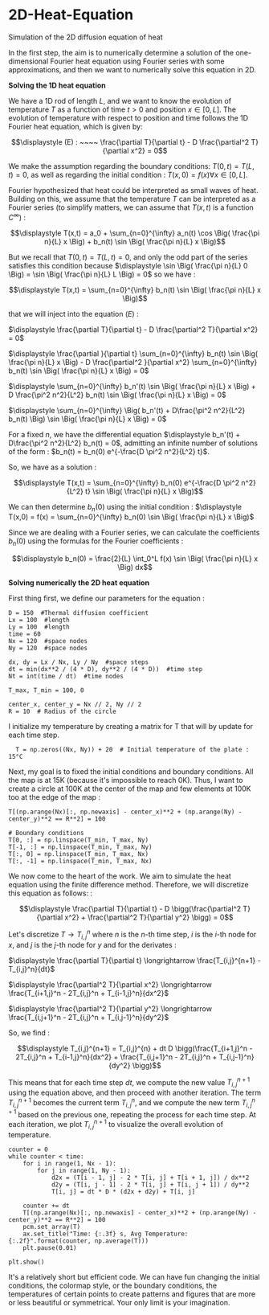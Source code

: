 # 2D-Heat-Equation
Simulation of the 2D diffusion equation of heat

In the first step, the aim is to numerically determine a solution of the one-dimensional Fourier heat equation using Fourier series with some approximations, and then we want to numerically solve this equation in 2D.

$\textbf{Solving the 1D heat equation}$

We have a 1D rod of length $L$, and we want to know the evolution of temperature $T$ as a function of time $t>0$ and position $x \in [0,L]$. The evolution of temperature with respect to position and time follows the 1D Fourier heat equation, which is given by:

$$\displaystyle (E) : ~~~~ \frac{\partial T}{\partial t} - D \frac{\partial^2 T}{\partial x^2} = 0$$

We make the assumption regarding the boundary conditions: $T(0,t) = T(L,t) = 0$, as well as regarding the initial condition : $T(x,0) = f(x) \forall x \in [0,L]$.

Fourier hypothesized that heat could be interpreted as small waves of heat. Building on this, we assume that the temperature $T$ can be interpreted as a Fourier series (to simplify matters, we can assume that $T(x,t)$ is a function $C^{\infty}$) :

$$\displaystyle T(x,t) = a_0 + \sum_{n=0}^{\infty} a_n(t) \cos \Big( \frac{\pi n}{L} x \Big) + b_n(t) \sin \Big( \frac{\pi n}{L} x \Big)$$

But we recall that $T(0,t) = T(L,t) = 0$, and only the odd part of the series satisfies this condition because $\displaystyle \sin \Big( \frac{\pi n}{L} 0 \Big) = \sin \Big( \frac{\pi n}{L} L \Big) = 0$ so we have :

$$\displaystyle T(x,t) =  \sum_{n=0}^{\infty} b_n(t) \sin \Big( \frac{\pi n}{L} x \Big)$$

that we will inject into the equation $(E)$ :

$\displaystyle \frac{\partial T}{\partial t} - D \frac{\partial^2 T}{\partial x^2} = 0$

$\displaystyle \frac{\partial }{\partial t} \sum_{n=0}^{\infty} b_n(t) \sin \Big( \frac{\pi n}{L} x \Big) - D \frac{\partial^2 }{\partial x^2} \sum_{n=0}^{\infty} b_n(t) \sin \Big( \frac{\pi n}{L} x \Big) = 0$

$\displaystyle \sum_{n=0}^{\infty} b_n'(t) \sin \Big( \frac{\pi n}{L} x \Big) + D \frac{\pi^2 n^2}{L^2} b_n(t) \sin \Big( \frac{\pi n}{L} x \Big) = 0$

$\displaystyle \sum_{n=0}^{\infty} \Big( b_n'(t) + D\frac{\pi^2 n^2}{L^2} b_n(t) \Big) \sin \Big( \frac{\pi n}{L} x \Big)  = 0$

For a fixed $n$, we have the differential equation $\displaystyle b_n'(t) + D\frac{\pi^2 n^2}{L^2} b_n(t) = 0$, admitting an infinite number of solutions of the form : $b_n(t) = b_n(0) e^{-\frac{D \pi^2 n^2}{L^2} t}$.

So, we have as a solution :

$$\displaystyle T(x,t) = \sum_{n=0}^{\infty} b_n(0) e^{-\frac{D \pi^2 n^2}{L^2} t} \sin \Big( \frac{\pi n}{L} x \Big)$$

We can then determine $b_n(0)$ using the initial condition : $\displaystyle T(x,0) = f(x) = \sum_{n=0}^{\infty} b_n(0) \sin \Big( \frac{\pi n}{L} x \Big)$

Since we are dealing with a Fourier series, we can calculate the coefficients $b_n(0)$ using the formulas for the Fourier coefficients :

$$\displaystyle b_n(0) = \frac{2}{L} \int_0^L f(x) \sin \Big( \frac{\pi n}{L} x \Big) dx$$


$\textbf{Solving numerically the 2D heat equation}$

First thing first, we define our parameters for the equation : 

    D = 150  #Thermal diffusion coefficient
    Lx = 100  #length
    Ly = 100  #length
    time = 60
    Nx = 120  #space nodes
    Ny = 120  #space nodes

    dx, dy = Lx / Nx, Ly / Ny  #space steps
    dt = min(dx**2 / (4 * D), dy**2 / (4 * D))  #time step
    Nt = int(time / dt)  #time nodes

    T_max, T_min = 100, 0

    center_x, center_y = Nx // 2, Ny // 2
    R = 10  # Radius of the circle


I initialize my temperature by creating a matrix for T that will by update for each time step.

      T = np.zeros((Nx, Ny)) + 20  # Initial temperature of the plate : 15°C

Next, my goal is to fixed the initial conditions and boundary conditions. All the map is at 15K (because it's impossible to reach 0K). 
Thus, I want to create a circle at 100K at the center of the map and few elements at 100K too at the edge of the map :

    T[(np.arange(Nx)[:, np.newaxis] - center_x)**2 + (np.arange(Ny) - center_y)**2 == R**2] = 100

    # Boundary conditions
    T[0, :] = np.linspace(T_min, T_max, Ny)
    T[-1, :] = np.linspace(T_min, T_max, Ny)
    T[:, 0] = np.linspace(T_min, T_max, Nx)
    T[:, -1] = np.linspace(T_min, T_max, Nx)



We now come to the heart of the work. We aim to simulate the heat equation using the finite difference method. Therefore, we will discretize this equation as follows: : 

$$\displaystyle \frac{\partial T}{\partial t} - D \bigg(\frac{\partial^2 T}{\partial x^2} + \frac{\partial^2 T}{\partial y^2} \bigg) = 0$$

Let's discretize $T \longrightarrow T_{i,j}^n$ where $n$ is the $n$-th time step, $i$ is the $i$-th node for $x$, and $j$ is the $j$-th node for $y$ and for the derivates :

$\displaystyle \frac{\partial T}{\partial t} \longrightarrow \frac{T_{i,j}^{n+1} - T_{i,j}^n}{dt}$

$\displaystyle \frac{\partial^2 T}{\partial x^2} \longrightarrow \frac{T_{i+1,j}^n - 2T_{i,j}^n + T_{i-1,j}^n}{dx^2}$

$\displaystyle \frac{\partial^2 T}{\partial y^2} \longrightarrow \frac{T_{i,j+1}^n - 2T_{i,j}^n + T_{i,j-1}^n}{dy^2}$

So, we find :

$$\displaystyle T_{i,j}^{n+1} = T_{i,j}^{n} + dt D \bigg(\frac{T_{i+1,j}^n - 2T_{i,j}^n + T_{i-1,j}^n}{dx^2} + \frac{T_{i,j+1}^n - 2T_{i,j}^n + T_{i,j-1}^n}{dy^2} \bigg)$$

This means that for each time step $dt$, we compute the new value $T_{i,j}^{n+1}$ using the equation above, and then proceed with another iteration. The term $T_{i,j}^{n+1}$ becomes the current term $T_{i,j}^{n}$, and we compute the new term $T_{i,j}^{n+1}$ based on the previous one, repeating the process for each time step.
At each iteration, we plot $T_{i,j}^{n+1}$ to visualize the overall evolution of temperature.

    counter = 0
    while counter < time:
        for i in range(1, Nx - 1):
            for j in range(1, Ny - 1):
                d2x = (T[i - 1, j] - 2 * T[i, j] + T[i + 1, j]) / dx**2
                d2y = (T[i, j - 1] - 2 * T[i, j] + T[i, j + 1]) / dy**2
                T[i, j] = dt * D * (d2x + d2y) + T[i, j]

        counter += dt
        T[(np.arange(Nx)[:, np.newaxis] - center_x)**2 + (np.arange(Ny) - center_y)**2 == R**2] = 100
        pcm.set_array(T)
        ax.set_title("Time: {:.3f} s, Avg Temperature: {:.2f}".format(counter, np.average(T)))
        plt.pause(0.01)

    plt.show()

It's a relatively short but efficient code. We can have fun changing the initial conditions, the colormap style, or the boundary conditions, the temperatures of certain points to create patterns and figures that are more or less beautiful or symmetrical. Your only limit is your imagination.



